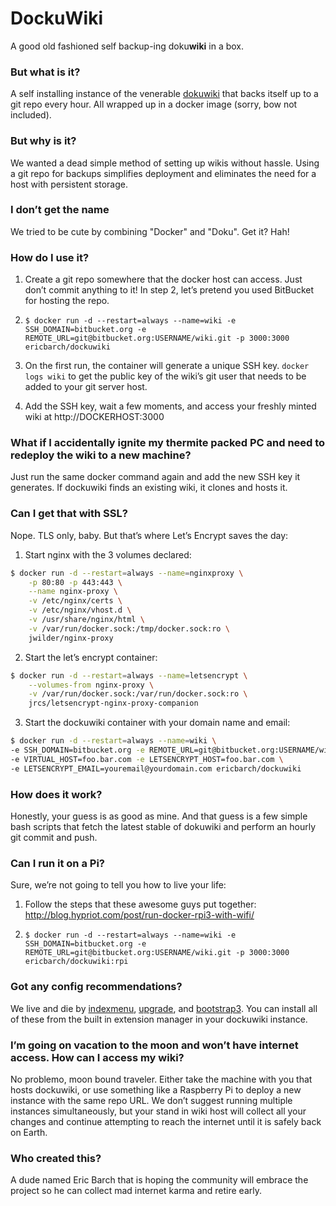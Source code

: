 # DockuWiki
A good old fashioned self backup-ing doku**wiki** in a box.


### But what is it?
A self installing instance of the venerable [dokuwiki](https://dokuwiki.org) that backs itself up to a git repo every hour. All wrapped up in a docker image (sorry, bow not included).


### But why is it?
We wanted a dead simple method of setting up wikis without hassle. Using a git repo for backups simplifies deployment and eliminates the need for a host with persistent storage.


### I don’t get the name
We tried to be cute by combining "Docker" and "Doku". Get it? Hah!


### How do I use it?
1. Create a git repo somewhere that the docker host can access. Just don’t commit anything to it! In step 2, let’s pretend you used BitBucket for hosting the repo.


2. ```$ docker run -d --restart=always --name=wiki -e SSH_DOMAIN=bitbucket.org -e REMOTE_URL=git@bitbucket.org:USERNAME/wiki.git -p 3000:3000 ericbarch/dockuwiki```


3. On the first run, the container will generate a unique SSH key. ```docker logs wiki``` to get the public key of the wiki’s git user that needs to be added to your git server host.


4. Add the SSH key, wait a few moments, and access your freshly minted wiki at http://DOCKERHOST:3000


### What if I accidentally ignite my thermite packed PC and need to redeploy the wiki to a new machine?
Just run the same docker command again and add the new SSH key it generates. If dockuwiki finds an existing wiki, it clones and hosts it.


### Can I get that with SSL?
Nope. TLS only, baby. But that’s where Let’s Encrypt saves the day:

1. Start nginx with the 3 volumes declared:
```bash
$ docker run -d --restart=always --name=nginxproxy \
    -p 80:80 -p 443:443 \
    --name nginx-proxy \
    -v /etc/nginx/certs \
    -v /etc/nginx/vhost.d \
    -v /usr/share/nginx/html \
    -v /var/run/docker.sock:/tmp/docker.sock:ro \
    jwilder/nginx-proxy
```

2. Start the let’s encrypt container:
```bash
$ docker run -d --restart=always --name=letsencrypt \
    --volumes-from nginx-proxy \
    -v /var/run/docker.sock:/var/run/docker.sock:ro \
    jrcs/letsencrypt-nginx-proxy-companion
```

3. Start the dockuwiki container with your domain name and email:

```bash
$ docker run -d --restart=always --name=wiki \ 
-e SSH_DOMAIN=bitbucket.org -e REMOTE_URL=git@bitbucket.org:USERNAME/wiki.git \
-e VIRTUAL_HOST=foo.bar.com -e LETSENCRYPT_HOST=foo.bar.com \
-e LETSENCRYPT_EMAIL=youremail@yourdomain.com ericbarch/dockuwiki
```


### How does it work?
Honestly, your guess is as good as mine. And that guess is a few simple bash scripts that fetch the latest stable of dokuwiki and perform an hourly git commit and push.


### Can I run it on a Pi?
Sure, we’re not going to tell you how to live your life:

1. Follow the steps that these awesome guys put together: http://blog.hypriot.com/post/run-docker-rpi3-with-wifi/


2. ```$ docker run -d --restart=always --name=wiki -e SSH_DOMAIN=bitbucket.org -e REMOTE_URL=git@bitbucket.org:USERNAME/wiki.git -p 3000:3000 ericbarch/dockuwiki:rpi```


### Got any config recommendations?
We live and die by [indexmenu](https://www.dokuwiki.org/plugin:indexmenu), [upgrade](https://www.dokuwiki.org/plugin:upgrade), and [bootstrap3](https://www.dokuwiki.org/template:bootstrap3). You can install all of these from the built in extension manager in your dockuwiki instance.


### I’m going on vacation to the moon and won’t have internet access. How can I access my wiki?
No problemo, moon bound traveler. Either take the machine with you that hosts dockuwiki, or use something like a Raspberry Pi to deploy a new instance with the same repo URL. We don’t suggest running multiple instances simultaneously, but your stand in wiki host will collect all your changes and continue attempting to reach the internet until it is safely back on Earth.


### Who created this?
A dude named Eric Barch that is hoping the community will embrace the project so he can collect mad internet karma and retire early.
